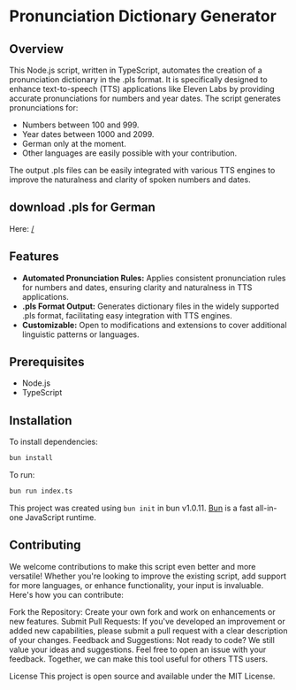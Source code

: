 # Pronunciation Dictionary Generator

## Overview

This Node.js script, written in TypeScript, automates the creation of a pronunciation dictionary in the .pls format. It is specifically designed to enhance text-to-speech (TTS) applications like Eleven Labs by providing accurate pronunciations for numbers and year dates. The script generates pronunciations for:

- Numbers between 100 and 999.
- Year dates between 1000 and 2099.
- German only at the moment.
- Other languages are easily possible with your contribution.

The output .pls files can be easily integrated with various TTS engines to improve the naturalness and clarity of spoken numbers and dates.

## download .pls for German
Here: [/]()


## Features

- **Automated Pronunciation Rules:** Applies consistent pronunciation rules for numbers and dates, ensuring clarity and naturalness in TTS applications.
- **.pls Format Output:** Generates dictionary files in the widely supported .pls format, facilitating easy integration with TTS engines.
- **Customizable:** Open to modifications and extensions to cover additional linguistic patterns or languages.


## Prerequisites

- Node.js
- TypeScript

## Installation

To install dependencies:

```bash
bun install
```

To run:

```bash
bun run index.ts
```

This project was created using `bun init` in bun v1.0.11. [Bun](https://bun.sh) is a fast all-in-one JavaScript runtime.



## Contributing
We welcome contributions to make this script even better and more versatile! Whether you're looking to improve the existing script, add support for more languages, or enhance functionality, your input is invaluable. Here's how you can contribute:

Fork the Repository: Create your own fork and work on enhancements or new features.
Submit Pull Requests: If you've developed an improvement or added new capabilities, please submit a pull request with a clear description of your changes.
Feedback and Suggestions: Not ready to code? We still value your ideas and suggestions. Feel free to open an issue with your feedback.
Together, we can make this tool useful for others TTS users.

License
This project is open source and available under the MIT License.